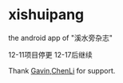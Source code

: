 # xishuipang
the android app of "溪水旁杂志"

12-11项目停更
12-17后继续

Thank [Gavin](https://github.com/sx2gavin),[ChenLi](https://github.com/chenli888) for support.
